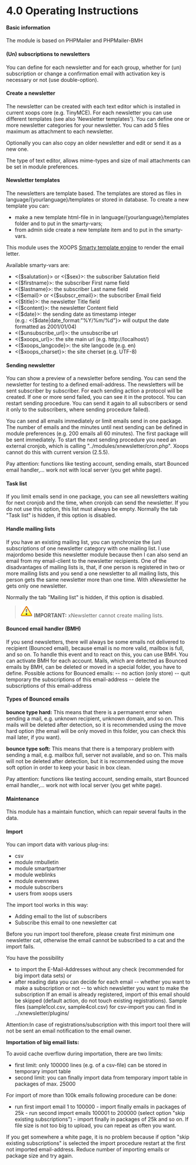 # 4.0 Operating Instructions

#### Basic information

The module is based on PHPMailer and PHPMailer-BMH 

#### (Un) subscriptions to newsletters
You can define for each newsletter and for each group, whether for (un) subscription or change a confirmation email with activation key is necessary or not (use double-option).

#### Create a newsletter
The newsletter can be created with each text editor which is installed in current xoops core (e.g. TinyMCE). 
For each newsletter you can use different templates (see also 'Newsletter templates').
You can define one or more newsletter categories for your newsletter.
You can add 5 files maximum as attachment to each newsletter.

Optionally you can also copy an older newsletter and edit or send it as a new one.

The type of text editor, allows mime-types and size of mail attachments can be set in module preferences.


#### Newsletter templates
The newsletters are template based.
The templates are stored as files in language/{yourlanguage}/templates or stored in database.
To create a new template you can:
- make a new template html-file in in language/{yourlanguage}/templates folder and to put in the smarty-vars;
- from admin side create a new template item and to put in the smarty-vars.

This module uses the XOOPS [Smarty template engine](http://www.smarty.net/) to render the email letter.

Available smarty-vars are:
- <{$salutation}> or <{$sex}>: the subscriber Salutation field
- <{$firstname}>: the subscriber First name field
- <{$lastname}>: the subscriber Last name field
- <{$email}> or <{$subscr_email}>: the subscriber Email field
- <{$title}>: the newsletter Title field
- <{$content}>: the newsletter Content field
- <{$date}>: the sending date as timestamp integer<br> 
  (e.g.: <{$date|date_format:"%Y/%m/%d"}> will output the date formatted as 2001/01/04)
- <{$unsubscribe_url}>: the unsubscribe url
- <{$xoops_url}>: the site main url (e.g. http://localhost/)
- <{$xoops_langcode}>: the site langcode (e.g. en)
- <{$xoops_charset}>: the site cherset (e.g. UTF-8)


#### Sending newsletter
You can show a preview of a newsletter before sending.
You can send the newsletter for testing to a defined email-address.
The newsletters will be sent subscriber by subscriber.
For each sending action a protocol will be created.
If one or more send failed, you can see it in the protocol.
You can restart sending procedure. You can send it again to all subscribers or send it only to the subscribers, where sending procedure failed).

You can send all emails immediately or limit emails send in one package.
The number of emails and the minutes until next sending can be defined in module preferences (e.g. 200 emails all 60 minutes).
The first package will be sent immediately. To start the next sending procedure you need an external cronjob, which is calling "../modules/xnewsletter/cron.php". Xoops cannot do this with current version (2.5.5).

Pay attention: functions like testing account, sending emails, start Bounced email handler,... work not with local server (you get white page).


#### Task list
If you limit emails send in one package, you can see all newsletters waiting for next cronjob and the time, when cronjob can send the newsletter.
If you do not use this option, this list must always be empty.
Normally the tab "Task list" is hidden, if this option is disabled.


#### Handle mailing lists
If you have an existing mailing list, you can synchronize the (un) subscriptions of one newsletter category with one mailing list.
I use majordomo beside this newsletter module because then I can also send an email from my email-client to the newsletter recipients.
One of the disadvantages of mailing lists is, that, if one person is registered in two or more mailing lists and you send a one newsletter to all mailing lists, this person gets the same newsletter more than one time. With xNewsletter he gets only one newsletter.


Normally the tab "Mailing list" is hidden, if this option is disabled.

>![](../assets/info/important.png) **IMPORTANT:** xNewsletter cannot create mailing lists. 

#### Bounced email handler (BMH)
If you send newsletters, there will always be some emails not delivered to recipient (Bounced email), because email is no more valid, mailbox is full, and so on.
To handle this event and to react on this, you can use BMH.
You can activate BMH for each account.
Mails, which are detected as Bounced emails by BMH, can be deleted or moved in a special folder, you have to define.
Possible actions for Bounced emails:
-- no action (only store)
-- quit temporary the subscriptions of this email-address
-- delete the subscriptions of this email-address


#### Types of Bounced emails
**bounce type hard:** This means that there is a permanent error when sending a mail, e.g. unknown recipient, unknown domain, and so on.
This mails will be deleted after detection, so it is recommended using the move hard option (the email will be only moved in this folder, you can check this mail later, if you want).

**bounce type soft:**
This means that there is a temporary problem with sending a mail, e.g. mailbox full, server not available, and so on.
This mails will not be deleted after detection, but it is recommended using the move soft option in order to keep your basic in box clean.

Pay attention: functions like testing account, sending emails, start Bounced email handler,... work not with local server (you get white page).


#### Maintenance
This module has a maintain function, which can repair several faults in the data.


#### Import
You can import data with various plug-ins:
- csv
- module rmbulletin
- module smartpartner
- module weblinks
- module evennews
- module subscribers
- users from xoops users
 
The import tool works in this way:
- Adding email to the list of subscribers
- Subscribe this email to one newsletter cat

Before you run import tool therefore, please create first minimum one newsletter cat, otherwise the email cannot be subscribed to a cat and the import fails.

You have the possibility
- to import the E-Mail-Addresses without any check (recommended for big import data sets) or
- after reading data you can decide for each email
-- whether you want to make a subscription or not
-- to which newsletter you want to make the subscription
If an email is already registered, import of this email should be skipped (default action, do not touch existing registrations). 
Sample files (sample1col.csv, sample4col.csv) for csv-import you can find in ../xnewsletter/plugins/ 

Attention:In case of registrations/subscription with this import tool there will not be sent an email notification to the email owner.


**Importation of big email lists:**

To avoid cache overflow during importation, there are two limits:
- first limit: only 100000 lines (e.g. of a csv-file) can be stored in temporary import table
- second limit: you can finally import data from temporary import table in packages of max. 25000

For import of more than 100k emails following procedure can be done:
- run first import email 1 to 100000 - import finally emails in packages of 25k - run second import emails 100001 to 200000 (select option "skip existing subscriptions") - import finally in packages of 25k and so on.
If file size is not too big to upload, you can repeat as often you want.


If you get somewhere a white page, it is no problem because if option "skip existing subscriptions" is selected the import procedure restart at the first not imported email-address.
Reduce number of importing emails or package size and try again.